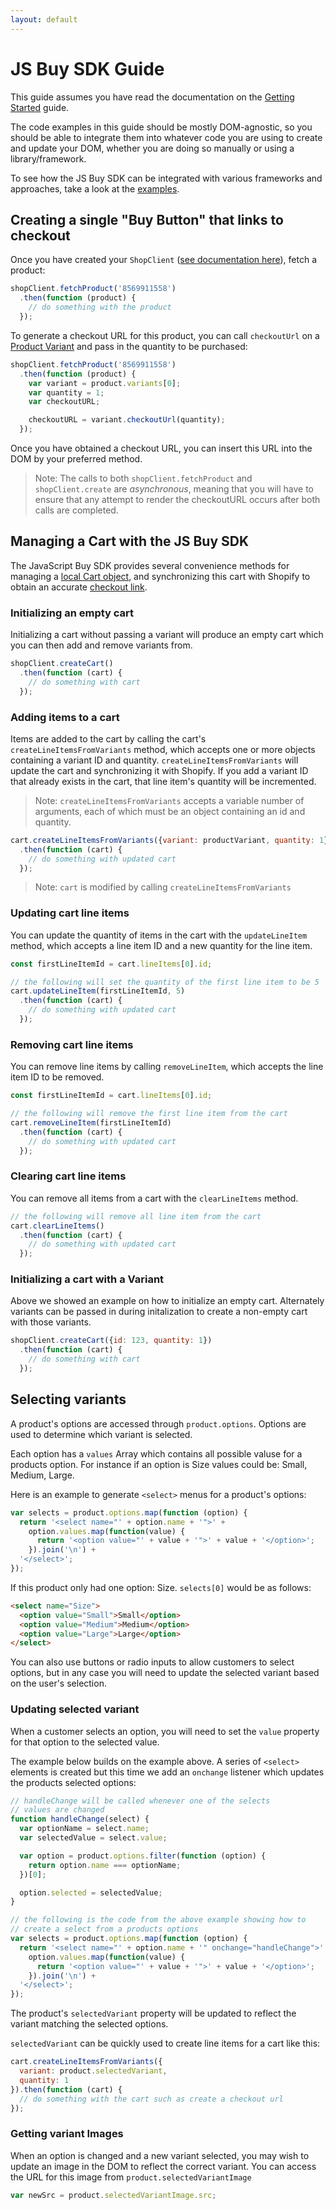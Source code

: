 ```yaml
---
layout: default
---
```


# JS Buy SDK Guide

This guide assumes you have read the documentation on the [Getting Started](/js-buy-sdk/) guide.

The code examples in this guide should be mostly DOM-agnostic, so you should be able to integrate them
into whatever code you are using to create and update your DOM, whether you are doing so manually
or using a library/framework.

To see how the JS Buy SDK can be integrated with various frameworks and approaches, take a look at
the [examples](/js-buy-sdk/examples).

## Creating a single "Buy Button" that links to checkout

Once you have created your `ShopClient` ([see documentation here](/js-buy-sdk/#creating-a-shop-client)), fetch a product:

```js
shopClient.fetchProduct('8569911558')
  .then(function (product) {
    // do something with the product
  });
```

To generate a checkout URL for this product, you can call `checkoutUrl` on a [Product Variant](/js-buy-sdk/api/classes/ProductVariantModel.html#method-checkoutUrl) and pass in the quantity to be purchased:

```js
shopClient.fetchProduct('8569911558')
  .then(function (product) {
    var variant = product.variants[0];
    var quantity = 1;
    var checkoutURL;

    checkoutURL = variant.checkoutUrl(quantity);
  });
```

Once you have obtained a checkout URL, you can insert this URL into the DOM by your preferred method.

> Note: The calls to both `shopClient.fetchProduct` and `shopClient.create` are *asynchronous*, meaning that
> you will have to ensure that any attempt to render the checkoutURL occurs after both calls are completed.

## Managing a Cart with the JS Buy SDK

The JavaScript Buy SDK provides several convenience methods for managing a [local Cart object](/js-buy-sdk/api/classes/CartModel.html), and synchronizing
this cart with Shopify to obtain an accurate [checkout link](/js-buy-sdk/api/classes/CartModel.html#prop-checkoutUrl).

### Initializing an empty cart

Initializing a cart without passing a variant will produce an empty cart which you can then
add and remove variants from.

```js
shopClient.createCart()
  .then(function (cart) {
    // do something with cart
  });
```

### Adding items to a cart

Items are added to the cart by calling the cart's `createLineItemsFromVariants` method, which accepts one or more objects containing
a variant ID and quantity. `createLineItemsFromVariants` will update the cart and synchronizing it with Shopify. If you add a
variant ID that already exists in the cart, that line item's quantity will be incremented.

> Note: `createLineItemsFromVariants` accepts a variable number of arguments, each of which must be an object containing an id and quantity.

```js
cart.createLineItemsFromVariants({variant: productVariant, quantity: 1})
  .then(function (cart) {
    // do something with updated cart
  });
```
> Note: `cart` is modified by calling `createLineItemsFromVariants`

### Updating cart line items

You can update the quantity of items in the cart with the `updateLineItem` method, which accepts a line item ID and a new quantity
for the line item.

```js
const firstLineItemId = cart.lineItems[0].id;

// the following will set the quantity of the first line item to be 5
cart.updateLineItem(firstLineItemId, 5)
  .then(function (cart) {
    // do something with updated cart
  });
```

### Removing cart line items

You can remove line items by calling `removeLineItem`, which accepts the line item ID to be removed.

```js
const firstLineItemId = cart.lineItems[0].id;

// the following will remove the first line item from the cart
cart.removeLineItem(firstLineItemId)
  .then(function (cart) {
    // do something with updated cart
  });
```

### Clearing cart line items

You can remove all items from a cart with the `clearLineItems` method.

```js
// the following will remove all line item from the cart
cart.clearLineItems()
  .then(function (cart) {
    // do something with updated cart
  });
```

### Initializing a cart with a Variant

Above we showed an example on how to initialize an empty cart. Alternately variants can be passed in during initalization to create a non-empty cart with those variants.

```js
shopClient.createCart({id: 123, quantity: 1})
  .then(function (cart) {
    // do something with cart
  });
```

## Selecting variants

A product's options are accessed through `product.options`. Options are used to determine which variant is selected.

Each option has a `values` Array which contains all possible valuse for a products option. For instance if an option is Size values could be: Small, Medium, Large.

Here is an example to generate `<select>` menus for a product's options:

```js
var selects = product.options.map(function (option) {
  return '<select name="' + option.name + '">' + 
    option.values.map(function(value) {
      return '<option value="' + value + '">' + value + '</option>';
    }).join('\n') +
  '</select>';
});
```

If this product only had one option: Size. `selects[0]` would be as follows:

```html
<select name="Size">
  <option value="Small">Small</option>
  <option value="Medium">Medium</option>
  <option value="Large">Large</option>
</select>
```



You can also use buttons or radio inputs to allow customers to select options, but in any case you will need to update the selected variant based
on the user's selection.

### Updating selected variant

When a customer selects an option, you will need to set the `value` property for that option to the selected value. 

The example below builds on the example above. A series of `<select>` elements is created but this time we add an `onchange` listener which updates the products selected options:

```js
// handleChange will be called whenever one of the selects
// values are changed
function handleChange(select) {
  var optionName = select.name;
  var selectedValue = select.value;

  var option = product.options.filter(function (option) {
    return option.name === optionName;
  })[0];

  option.selected = selectedValue;
}

// the following is the code from the above example showing how to
// create a select from a products options
var selects = product.options.map(function (option) {
  return '<select name="' + option.name + '" onchange="handleChange">' + 
    option.values.map(function(value) {
      return '<option value="' + value + '">' + value + '</option>';
    }).join('\n') +
  '</select>';
});
```

The product's `selectedVariant` property will be updated to reflect the variant matching the selected options.

`selectedVariant` can be quickly used to create line items for a cart like this:

```js
cart.createLineItemsFromVariants({
  variant: product.selectedVariant,
  quantity: 1
}).then(function (cart) {
  // do something with the cart such as create a checkout url
});
```

### Getting variant Images

When an option is changed and a new variant selected, you may wish to update an image in the DOM to reflect
the correct variant. You can access the URL for this image from `product.selectedVariantImage`

```js
var newSrc = product.selectedVariantImage.src;
```
